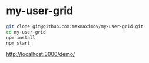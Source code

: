 # my-user-grid
```bash
git clone git@github.com:maxmaximov/my-user-grid.git
cd my-user-grid
npm install
npm start
```
[http://localhost:3000/demo/](http://localhost:3000/demo/)
